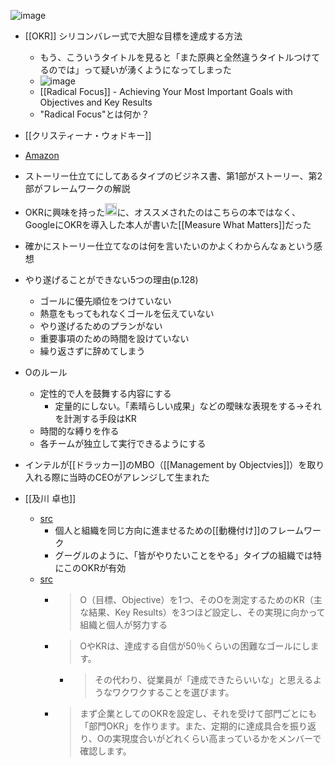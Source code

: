 
![image](https://gyazo.com/0caa95e3dd98b0c6061393d05ee65d45/thumb/1000)
- [[OKR]] シリコンバレー式で大胆な目標を達成する方法
    - もう、こういうタイトルを見ると「また原典と全然違うタイトルつけてるのでは」って疑いが湧くようになってしまった
    - ![image](https://gyazo.com/e6467cee240bdfbbc88e4ad087620d1d/thumb/1000)
    - [[Radical Focus]] - Achieving Your Most Important Goals with Objectives and Key Results
    - "Radical Focus"とは何か？
- [[クリスティーナ・ウォドキー]]
- [Amazon](https://amzn.to/2QxVwzZ)

- ストーリー仕立てにしてあるタイプのビジネス書、第1部がストーリー、第2部がフレームワークの解説
- OKRに興味を持った<img src='https://scrapbox.io/api/pages/nishio/nishio/icon' alt='nishio.icon' height="19.5"/>に、オススメされたのはこちらの本ではなく、GoogleにOKRを導入した本人が書いた[[Measure What Matters]]だった
- 確かにストーリー仕立てなのは何を言いたいのかよくわからんなぁという感想


- やり遂げることができない5つの理由(p.128)
    - ゴールに優先順位をつけていない
    - 熱意をもってもれなくゴールを伝えていない
    - やり遂げるためのプランがない
    - 重要事項のための時間を設けていない
    - 繰り返さずに辞めてしまう
- Oのルール
    - 定性的で人を鼓舞する内容にする
        - 定量的にしない。「素晴らしい成果」などの曖昧な表現をする→それを計測する手段はKR
    - 時間的な縛りを作る
    - 各チームが独立して実行できるようにする


- インテルが[[ドラッカー]]のMBO（[[Management by Objectvies]]）を取り入れる際に当時のCEOがアレンジして生まれた

- [[及川 卓也]]
    - [src](https://swri.jp/article/411)
        - 個人と組織を同じ方向に進ませるための[[動機付け]]のフレームワーク
        - グーグルのように、「皆がやりたいことをやる」タイプの組織では特にこのOKRが有効
    - [src](https://tech.nikkeibp.co.jp/atcl/nxt/column/18/00134/050200048/)
        - > O（目標、Objective）を1つ、そのOを測定するためのKR（主な結果、Key Results）を3つほど設定し、その実現に向かって組織と個人が努力する
        - > OやKRは、達成する自信が50％くらいの困難なゴールにします。
            - > その代わり、従業員が「達成できたらいいな」と思えるようなワクワクすることを選びます。
        - > まず企業としてのOKRを設定し、それを受けて部門ごとにも「部門OKR」を作ります。また、定期的に達成具合を振り返り、Oの実現度合いがどれくらい高まっているかをメンバーで確認します。
